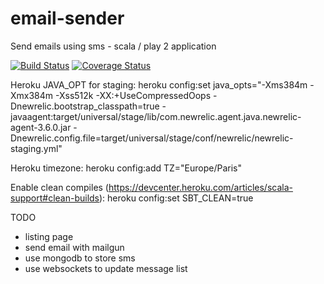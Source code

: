 email-sender
============

Send emails using sms - scala / play 2 application


[![Build Status](https://api.travis-ci.org/yorrick/email-sender.svg?branch=master)](https://travis-ci.org/yorrick/email-sender)
[![Coverage Status](https://coveralls.io/repos/yorrick/email-sender/badge.png)](https://coveralls.io/r/yorrick/email-sender)


Heroku JAVA_OPT for staging: 
heroku config:set java_opts="-Xms384m -Xmx384m -Xss512k -XX:+UseCompressedOops -Dnewrelic.bootstrap_classpath=true -javaagent:target/universal/stage/lib/com.newrelic.agent.java.newrelic-agent-3.6.0.jar -Dnewrelic.config.file=target/universal/stage/conf/newrelic/newrelic-staging.yml"


Heroku timezone:
heroku config:add TZ="Europe/Paris"

Enable clean compiles (https://devcenter.heroku.com/articles/scala-support#clean-builds):
heroku config:set SBT_CLEAN=true


TODO 
 - listing page
 - send email with mailgun
 - use mongodb to store sms
 - use websockets to update message list


